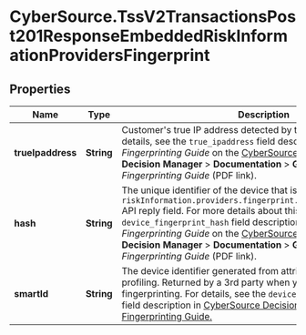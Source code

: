 # CyberSource.TssV2TransactionsPost201ResponseEmbeddedRiskInformationProvidersFingerprint

## Properties
Name | Type | Description | Notes
------------ | ------------- | ------------- | -------------
**trueIpaddress** | **String** | Customer's true IP address detected by the application.  For details, see the `true_ipaddress` field description in _Device Fingerprinting Guide_ on the [CyberSource Business Center.](https://ebc2.cybersource.com/ebc2/) Click **Decision Manager** > **Documentation** > **Guides** > _Device Fingerprinting Guide_ (PDF link).  | [optional] 
**hash** | **String** | The unique identifier of the device that is returned in the `riskInformation.providers.fingerprint.device_fingerprint_hash` API reply field. For more details about this field, see the `device_fingerprint_hash` field description in the _Device Fingerprinting Guide_ on the [CyberSource Business Center.](https://ebc2.cybersource.com/ebc2/) Click **Decision Manager** > **Documentation** > **Guides** > _Device Fingerprinting Guide_ (PDF link).  | [optional] 
**smartId** | **String** | The device identifier generated from attributes collected during profiling. Returned by a 3rd party when you use device fingerprinting.  For details, see the `device_fingerprint_smart_id` field description in [CyberSource Decision Manager Device Fingerprinting Guide.](https://www.cybersource.com/developers/documentation/fraud_management)  | [optional] 


